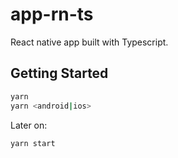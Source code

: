 # app-rn-ts

React native app built with Typescript.

## Getting Started

```bash
yarn
yarn <android|ios>
```

Later on:

```bash
yarn start
```
